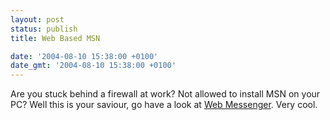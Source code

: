 ```yaml
---
layout: post
status: publish
title: Web Based MSN

date: '2004-08-10 15:38:00 +0100'
date_gmt: '2004-08-10 15:38:00 +0100'
---
```

Are you stuck behind a firewall at work? Not allowed to install MSN on your PC? Well this is your saviour, go have a look at <a href="http://webmessenger.msn.com/">Web Messenger</a>. Very cool.
